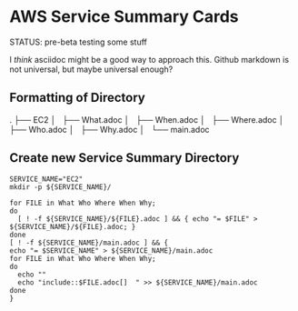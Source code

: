 # AWS Service Summary Cards

STATUS: pre-beta testing some stuff

I *think* asciidoc might be a good way to approach this.  Github markdown is not universal, but maybe universal enough?

## Formatting of Directory

.
├── EC2
│   ├── What.adoc
│   ├── When.adoc
│   ├── Where.adoc
│   ├── Who.adoc
│   ├── Why.adoc
│   └── main.adoc

## Create new Service Summary Directory

```
SERVICE_NAME="EC2"
mkdir -p ${SERVICE_NAME}/

for FILE in What Who Where When Why;
do 
  [ ! -f ${SERVICE_NAME}/${FILE}.adoc ] && { echo "= $FILE" > ${SERVICE_NAME}/${FILE}.adoc; }
done
[ ! -f ${SERVICE_NAME}/main.adoc ] && { 
echo "= $SERVICE_NAME" > ${SERVICE_NAME}/main.adoc
for FILE in What Who Where When Why;
do 
  echo ""
  echo "include::$FILE.adoc[]  " >> ${SERVICE_NAME}/main.adoc
done
}

```
